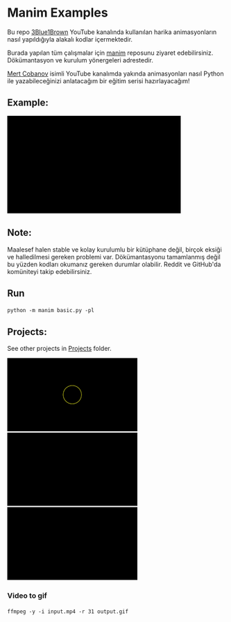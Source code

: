 # Manim Examples
Bu repo [3Blue1Brown](https://www.youtube.com/3Blue1Brown) YouTube kanalında kullanılan harika animasyonların nasıl yapıldığıyla alakalı kodlar içermektedir.

Burada yapılan tüm çalışmalar için [manim](https://github.com/3b1b/manim) reposunu ziyaret edebilirsiniz. Dökümantasyon ve kurulum yönergeleri adrestedir.

[Mert Cobanov](https://www.youtube.com/MertCobanov) isimli YouTube kanalımda yakında animasyonları nasıl Python ile yazabileceğinizi anlatacağım bir eğitim serisi hazırlayacağım!

## Example: 

<img src="img/welcome.gif" width="400">

## Note:
Maalesef halen stable ve kolay kurulumlu bir kütüphane değil, birçok eksiği ve halledilmesi gereken problemi var. Dökümantasyonu tamamlanmış değil bu yüzden kodları okumanız gereken durumlar olabilir. Reddit ve GitHub'da komüniteyi takip edebilirsiniz. 

## Run
`python -m manim basic.py -pl`

## Projects:
See other projects in [Projects](https://github.com/cobanov/manim_examples/tree/master/projects) folder.

<img src="img/Shapes.gif" width="300"> <img src="img/welcome.gif" width="300"> <img src="img/Graphing.gif" width="300">

### Video to gif 

`ffmpeg -y -i input.mp4 -r 31 output.gif`
